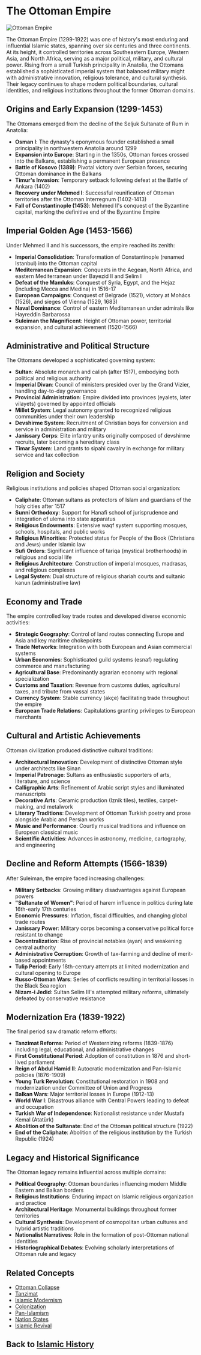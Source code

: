 # The Ottoman Empire

![Ottoman Empire](../../images/ottoman_empire.jpg)

The Ottoman Empire (1299-1922) was one of history's most enduring and influential Islamic states, spanning over six centuries and three continents. At its height, it controlled territories across Southeastern Europe, Western Asia, and North Africa, serving as a major political, military, and cultural power. Rising from a small Turkish principality in Anatolia, the Ottomans established a sophisticated imperial system that balanced military might with administrative innovation, religious tolerance, and cultural synthesis. Their legacy continues to shape modern political boundaries, cultural identities, and religious institutions throughout the former Ottoman domains.

## Origins and Early Expansion (1299-1453)

The Ottomans emerged from the decline of the Seljuk Sultanate of Rum in Anatolia:

- **Osman I**: The dynasty's eponymous founder established a small principality in northwestern Anatolia around 1299
- **Expansion into Europe**: Starting in the 1350s, Ottoman forces crossed into the Balkans, establishing a permanent European presence
- **Battle of Kosovo (1389)**: Pivotal victory over Serbian forces, securing Ottoman dominance in the Balkans
- **Timur's Invasion**: Temporary setback following defeat at the Battle of Ankara (1402)
- **Recovery under Mehmed I**: Successful reunification of Ottoman territories after the Ottoman Interregnum (1402-1413)
- **Fall of Constantinople (1453)**: Mehmed II's conquest of the Byzantine capital, marking the definitive end of the Byzantine Empire

## Imperial Golden Age (1453-1566)

Under Mehmed II and his successors, the empire reached its zenith:

- **Imperial Consolidation**: Transformation of Constantinople (renamed Istanbul) into the Ottoman capital
- **Mediterranean Expansion**: Conquests in the Aegean, North Africa, and eastern Mediterranean under Bayezid II and Selim I
- **Defeat of the Mamluks**: Conquest of Syria, Egypt, and the Hejaz (including Mecca and Medina) in 1516-17
- **European Campaigns**: Conquest of Belgrade (1521), victory at Mohács (1526), and sieges of Vienna (1529, 1683)
- **Naval Dominance**: Control of eastern Mediterranean under admirals like Hayreddin Barbarossa
- **Suleiman the Magnificent**: Height of Ottoman power, territorial expansion, and cultural achievement (1520-1566)

## Administrative and Political Structure

The Ottomans developed a sophisticated governing system:

- **Sultan**: Absolute monarch and caliph (after 1517), embodying both political and religious authority
- **Imperial Divan**: Council of ministers presided over by the Grand Vizier, handling day-to-day governance
- **Provincial Administration**: Empire divided into provinces (eyalets, later vilayets) governed by appointed officials
- **Millet System**: Legal autonomy granted to recognized religious communities under their own leadership
- **Devshirme System**: Recruitment of Christian boys for conversion and service in administration and military
- **Janissary Corps**: Elite infantry units originally composed of devshirme recruits, later becoming a hereditary class
- **Timar System**: Land grants to sipahi cavalry in exchange for military service and tax collection

## Religion and Society

Religious institutions and policies shaped Ottoman social organization:

- **Caliphate**: Ottoman sultans as protectors of Islam and guardians of the holy cities after 1517
- **Sunni Orthodoxy**: Support for Hanafi school of jurisprudence and integration of ulema into state apparatus
- **Religious Endowments**: Extensive waqf system supporting mosques, schools, hospitals, and public works
- **Religious Minorities**: Protected status for People of the Book (Christians and Jews) under Islamic law
- **Sufi Orders**: Significant influence of tariqa (mystical brotherhoods) in religious and social life
- **Religious Architecture**: Construction of imperial mosques, madrasas, and religious complexes
- **Legal System**: Dual structure of religious shariah courts and sultanic kanun (administrative law)

## Economy and Trade

The empire controlled key trade routes and developed diverse economic activities:

- **Strategic Geography**: Control of land routes connecting Europe and Asia and key maritime chokepoints
- **Trade Networks**: Integration with both European and Asian commercial systems
- **Urban Economies**: Sophisticated guild systems (esnaf) regulating commerce and manufacturing
- **Agricultural Base**: Predominantly agrarian economy with regional specialization
- **Customs and Taxation**: Revenue from customs duties, agricultural taxes, and tribute from vassal states
- **Currency System**: Stable currency (akçe) facilitating trade throughout the empire
- **European Trade Relations**: Capitulations granting privileges to European merchants

## Cultural and Artistic Achievements

Ottoman civilization produced distinctive cultural traditions:

- **Architectural Innovation**: Development of distinctive Ottoman style under architects like Sinan
- **Imperial Patronage**: Sultans as enthusiastic supporters of arts, literature, and science
- **Calligraphic Arts**: Refinement of Arabic script styles and illuminated manuscripts
- **Decorative Arts**: Ceramic production (Iznik tiles), textiles, carpet-making, and metalwork
- **Literary Traditions**: Development of Ottoman Turkish poetry and prose alongside Arabic and Persian works
- **Music and Performance**: Courtly musical traditions and influence on European classical music
- **Scientific Activities**: Advances in astronomy, medicine, cartography, and engineering

## Decline and Reform Attempts (1566-1839)

After Suleiman, the empire faced increasing challenges:

- **Military Setbacks**: Growing military disadvantages against European powers
- **"Sultanate of Women"**: Period of harem influence in politics during late 16th-early 17th centuries
- **Economic Pressures**: Inflation, fiscal difficulties, and changing global trade routes
- **Janissary Power**: Military corps becoming a conservative political force resistant to change
- **Decentralization**: Rise of provincial notables (ayan) and weakening central authority
- **Administrative Corruption**: Growth of tax-farming and decline of merit-based appointments
- **Tulip Period**: Early 18th-century attempts at limited modernization and cultural opening to Europe
- **Russo-Ottoman Wars**: Series of conflicts resulting in territorial losses in the Black Sea region
- **Nizam-i Jedid**: Sultan Selim III's attempted military reforms, ultimately defeated by conservative resistance

## Modernization Era (1839-1922)

The final period saw dramatic reform efforts:

- **Tanzimat Reforms**: Period of Westernizing reforms (1839-1876) including legal, educational, and administrative changes
- **First Constitutional Period**: Adoption of constitution in 1876 and short-lived parliament
- **Reign of Abdul Hamid II**: Autocratic modernization and Pan-Islamic policies (1876-1909)
- **Young Turk Revolution**: Constitutional restoration in 1908 and modernization under Committee of Union and Progress
- **Balkan Wars**: Major territorial losses in Europe (1912-13)
- **World War I**: Disastrous alliance with Central Powers leading to defeat and occupation
- **Turkish War of Independence**: Nationalist resistance under Mustafa Kemal (Atatürk)
- **Abolition of the Sultanate**: End of the Ottoman political structure (1922)
- **End of the Caliphate**: Abolition of the religious institution by the Turkish Republic (1924)

## Legacy and Historical Significance

The Ottoman legacy remains influential across multiple domains:

- **Political Geography**: Ottoman boundaries influencing modern Middle Eastern and Balkan borders
- **Religious Institutions**: Enduring impact on Islamic religious organization and practice
- **Architectural Heritage**: Monumental buildings throughout former territories
- **Cultural Synthesis**: Development of cosmopolitan urban cultures and hybrid artistic traditions
- **Nationalist Narratives**: Role in the formation of post-Ottoman national identities
- **Historiographical Debates**: Evolving scholarly interpretations of Ottoman rule and legacy

## Related Concepts
- [Ottoman Collapse](./ottoman_collapse.md)
- [Tanzimat](./tanzimat.md)
- [Islamic Modernism](./islamic_modernism.md)
- [Colonization](./colonization.md)
- [Pan-Islamism](./pan_islamism.md)
- [Nation States](./nation_states.md)
- [Islamic Revival](./islamic_revival.md)

## Back to [Islamic History](./README.md)
